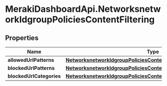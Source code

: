 # MerakiDashboardApi.NetworksnetworkIdgroupPoliciesContentFiltering

## Properties
Name | Type | Description | Notes
------------ | ------------- | ------------- | -------------
**allowedUrlPatterns** | [**NetworksnetworkIdgroupPoliciesContentFilteringAllowedUrlPatterns**](NetworksnetworkIdgroupPoliciesContentFilteringAllowedUrlPatterns.md) |  | [optional] 
**blockedUrlPatterns** | [**NetworksnetworkIdgroupPoliciesContentFilteringBlockedUrlPatterns**](NetworksnetworkIdgroupPoliciesContentFilteringBlockedUrlPatterns.md) |  | [optional] 
**blockedUrlCategories** | [**NetworksnetworkIdgroupPoliciesContentFilteringBlockedUrlCategories**](NetworksnetworkIdgroupPoliciesContentFilteringBlockedUrlCategories.md) |  | [optional] 
